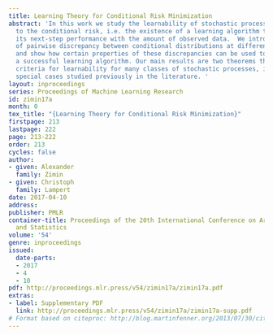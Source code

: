 ```yaml
---
title: Learning Theory for Conditional Risk Minimization
abstract: 'In this work we study the learnability of stochastic processes with respect
  to the conditional risk, i.e. the existence of a learning algorithm that improves
  its next-step performance with the amount of observed data.  We introduce a notion
  of pairwise discrepancy between conditional distributions at different times steps
  and show how certain properties of these discrepancies can be used to construct
  a successful learning algorithm. Our main results are two theorems that establish
  criteria for learnability for many classes of stochastic processes, including all
  special cases studied previously in the literature. '
layout: inproceedings
series: Proceedings of Machine Learning Research
id: zimin17a
month: 0
tex_title: "{Learning Theory for Conditional Risk Minimization}"
firstpage: 213
lastpage: 222
page: 213-222
order: 213
cycles: false
author:
- given: Alexander
  family: Zimin
- given: Christoph
  family: Lampert
date: 2017-04-10
address: 
publisher: PMLR
container-title: Proceedings of the 20th International Conference on Artificial Intelligence
  and Statistics
volume: '54'
genre: inproceedings
issued:
  date-parts:
  - 2017
  - 4
  - 10
pdf: http://proceedings.mlr.press/v54/zimin17a/zimin17a.pdf
extras:
- label: Supplementary PDF
  link: http://proceedings.mlr.press/v54/zimin17a/zimin17a-supp.pdf
# Format based on citeproc: http://blog.martinfenner.org/2013/07/30/citeproc-yaml-for-bibliographies/
---
```

